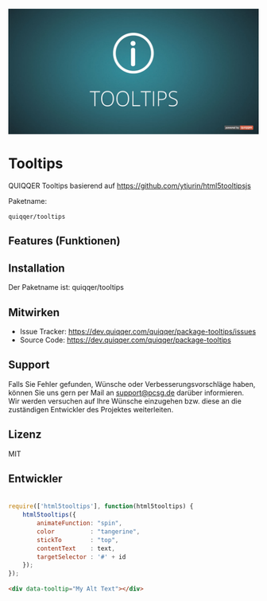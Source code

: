 ![Tooltips](bin/images/Readme.jpg)

Tooltips
========

QUIQQER Tooltips basierend auf https://github.com/ytiurin/html5tooltipsjs


Paketname:

    quiqqer/tooltips


Features (Funktionen)
--------


Installation
------------

Der Paketname ist: quiqqer/tooltips


Mitwirken
----------

- Issue Tracker: https://dev.quiqqer.com/quiqqer/package-tooltips/issues
- Source Code: https://dev.quiqqer.com/quiqqer/package-tooltips


Support
-------

Falls Sie Fehler gefunden, Wünsche oder Verbesserungsvorschläge haben, 
können Sie uns gern per Mail an support@pcsg.de darüber informieren.  
Wir werden versuchen auf Ihre Wünsche einzugehen bzw. diese an die 
zuständigen Entwickler des Projektes weiterleiten.

Lizenz
-------

MIT

Entwickler
--------

```javascript

require(['html5tooltips'], function(html5tooltips) {
    html5tooltips({
        animateFunction: "spin",
        color          : "tangerine",
        stickTo        : "top",
        contentText    : text,
        targetSelector : '#' + id
    });
});

```


```html
<div data-tooltip="My Alt Text"></div>
```